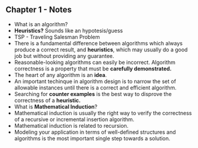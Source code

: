 ## Chapter 1 - Notes
- What is an algorithm?
- __**Heuristics?**__ Sounds like an hypotesis/guess
- TSP - Traveling Salesman Problem
- There is a fundamental difference between algorithms which always produce a correct result, and __**heuristics**__, which may usually do a good job but without providing any guarantee.
- Reasonable-looking algorithms can easily be incorrect. Algorithm correctness is a property that must be __**carefully demonstrated.**__
- The heart of any algorithm is an __**idea**__.
- An important techinque in algorithm design is to narrow the set of allowable instances until there is a correct and efficient algorithm.
- Searching for __**counter examples**__ is the best way to disprove the correctness of a __**heuristic.**__
- What is __**Mathematical Induction**__?
- Mathematical induction is usually the right way to verify the correctness of a recursive or incremental insertion algorithm.
- Mathematical induction is related to recursion.
- Modeling your application in terms of well-defined structures and algorithms is the most important single step towards a solution.
